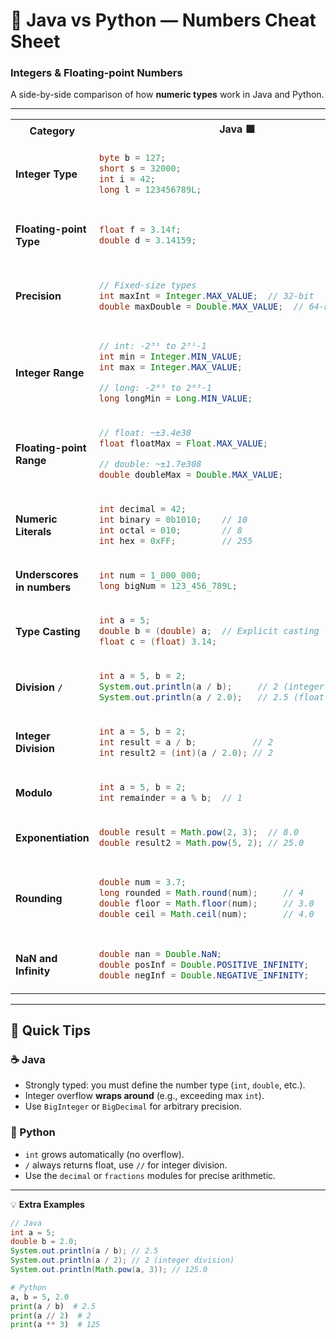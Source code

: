 # 🔢 Java vs Python — Numbers Cheat Sheet  
### Integers & Floating-point Numbers

A side-by-side comparison of how **numeric types** work in Java and Python.

---

<table>
<tr>
<th>Category</th>
<th>Java 🟦</th>
<th>Python 🐍</th>
</tr>
<tr>
<td><strong>Integer Type</strong></td>
<td>

```java
byte b = 127;
short s = 32000;
int i = 42;
long l = 123456789L;
```

</td>
<td>

```python
# int has unlimited precision
a = 42
big_number = 2**1000  # No overflow
```

</td>
</tr>
<tr>
<td><strong>Floating-point Type</strong></td>
<td>

```java
float f = 3.14f;
double d = 3.14159;
```

</td>
<td>

```python
# float is double precision by default
x = 3.14
y = 2.5e-10
```

</td>
</tr>
<tr>
<td><strong>Precision</strong></td>
<td>

```java
// Fixed-size types
int maxInt = Integer.MAX_VALUE;  // 32-bit
double maxDouble = Double.MAX_VALUE;  // 64-bit
```

</td>
<td>

```python
# Arbitrary precision
import sys
print(sys.maxsize)  # Platform dependent
# int grows automatically
```

</td>
</tr>
<tr>
<td><strong>Integer Range</strong></td>
<td>

```java
// int: -2³¹ to 2³¹-1
int min = Integer.MIN_VALUE;
int max = Integer.MAX_VALUE;

// long: -2⁶³ to 2⁶³-1
long longMin = Long.MIN_VALUE;
```

</td>
<td>

```python
# No explicit limit (limited by memory)
import sys
print(sys.maxsize)  # Platform dependent
# Can create arbitrarily large integers
```

</td>
</tr>
<tr>
<td><strong>Floating-point Range</strong></td>
<td>

```java
// float: ~±3.4e38
float floatMax = Float.MAX_VALUE;

// double: ~±1.7e308
double doubleMax = Double.MAX_VALUE;
```

</td>
<td>

```python
# IEEE 754 double precision
import sys
print(sys.float_info.max)  # ~1.8e308
```

</td>
</tr>
<tr>
<td><strong>Numeric Literals</strong></td>
<td>

```java
int decimal = 42;
int binary = 0b1010;    // 10
int octal = 010;        // 8
int hex = 0xFF;         // 255
```

</td>
<td>

```python
decimal = 42
binary = 0b1010    # 10
octal = 0o10       # 8
hex = 0xFF         # 255
```

</td>
</tr>
<tr>
<td><strong>Underscores in numbers</strong></td>
<td>

```java
int num = 1_000_000;
long bigNum = 123_456_789L;
```

</td>
<td>

```python
num = 1_000_000
big_num = 123_456_789
```

</td>
</tr>
<tr>
<td><strong>Type Casting</strong></td>
<td>

```java
int a = 5;
double b = (double) a;  // Explicit casting
float c = (float) 3.14;
```

</td>
<td>

```python
a = 5
b = float(a)  # Explicit conversion
c = int(3.14)  # Truncates to 3
```

</td>
</tr>
<tr>
<td><strong>Division <code>/</code></strong></td>
<td>

```java
int a = 5, b = 2;
System.out.println(a / b);     // 2 (integer division)
System.out.println(a / 2.0);   // 2.5 (float division)
```

</td>
<td>

```python
a, b = 5, 2
print(a / b)  # 2.5 (always float division)
```

</td>
</tr>
<tr>
<td><strong>Integer Division</strong></td>
<td>

```java
int a = 5, b = 2;
int result = a / b;           // 2
int result2 = (int)(a / 2.0); // 2
```

</td>
<td>

```python
a, b = 5, 2
result = a // b  # 2 (integer division)
```

</td>
</tr>
<tr>
<td><strong>Modulo</strong></td>
<td>

```java
int a = 5, b = 2;
int remainder = a % b;  // 1
```

</td>
<td>

```python
a, b = 5, 2
remainder = a % b  # 1
```

</td>
</tr>
<tr>
<td><strong>Exponentiation</strong></td>
<td>

```java
double result = Math.pow(2, 3);  // 8.0
double result2 = Math.pow(5, 2); // 25.0
```

</td>
<td>

```python
result = 2 ** 3  # 8
result2 = 5 ** 2  # 25
```

</td>
</tr>
<tr>
<td><strong>Rounding</strong></td>
<td>

```java
double num = 3.7;
long rounded = Math.round(num);     // 4
double floor = Math.floor(num);     // 3.0
double ceil = Math.ceil(num);       // 4.0
```

</td>
<td>

```python
import math
num = 3.7
rounded = round(num)        # 4
floor = math.floor(num)     # 3.0
ceil = math.ceil(num)       # 4.0
```

</td>
</tr>
<tr>
<td><strong>NaN and Infinity</strong></td>
<td>

```java
double nan = Double.NaN;
double posInf = Double.POSITIVE_INFINITY;
double negInf = Double.NEGATIVE_INFINITY;
```

</td>
<td>

```python
nan = float('nan')
pos_inf = float('inf')
neg_inf = -float('inf')
```

</td>
</tr>
</table>

---

## 🧩 Quick Tips

### ☕ Java
- Strongly typed: you must define the number type (`int`, `double`, etc.).
- Integer overflow **wraps around** (e.g., exceeding max `int`).
- Use `BigInteger` or `BigDecimal` for arbitrary precision.

### 🐍 Python
- `int` grows automatically (no overflow).
- `/` always returns float, use `//` for integer division.
- Use the `decimal` or `fractions` modules for precise arithmetic.

---

💡 **Extra Examples**

```java
// Java
int a = 5;
double b = 2.0;
System.out.println(a / b); // 2.5
System.out.println(a / 2); // 2 (integer division)
System.out.println(Math.pow(a, 3)); // 125.0
```

```python
# Python
a, b = 5, 2.0
print(a / b)  # 2.5
print(a // 2)  # 2
print(a ** 3)  # 125
```